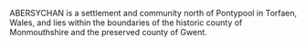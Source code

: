 ABERSYCHAN is a settlement and community north of Pontypool in Torfaen, Wales, and lies within the boundaries of the historic county of Monmouthshire and the preserved county of Gwent.
